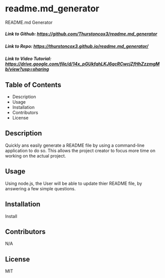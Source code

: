 # readme.md_generator
README.md Generator
##### Link to Github: https://github.com/Thurstoncox3/readme.md_generator
##### Link to Repo: https://thurstoncox3.github.io/readme.md_generator/
##### Link to Video Tutorial: https://drive.google.com/file/d/14x_pGUkfqhLKJ6qcRCwcjZfHhZzzmgMb/view?usp=sharing

## Table of Contents
 - Description
 - Usage
 - Installation
 - Contributors
 - License
 ## Description
 Quickly ans easily generate a README file by using a command-line application to do so. This allows the project creator to focus more time on working on the actual project. 
 ## Usage
 Using node.js, the User will be able to update thier README file, by answering a few simple questions.
 ## Installation
 Install
 ## Contributors
 N/A
 ## License
 MIT
